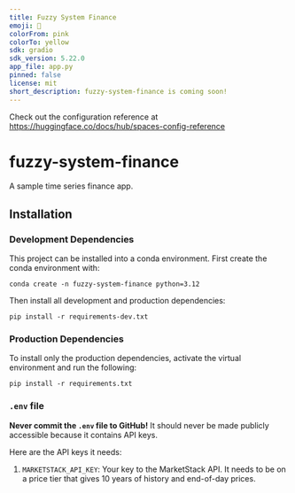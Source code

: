 ```yaml
---
title: Fuzzy System Finance
emoji: 🏢
colorFrom: pink
colorTo: yellow
sdk: gradio
sdk_version: 5.22.0
app_file: app.py
pinned: false
license: mit
short_description: fuzzy-system-finance is coming soon!
---
```


Check out the configuration reference at https://huggingface.co/docs/hub/spaces-config-reference

# fuzzy-system-finance
A sample time series finance app.

## Installation

### Development Dependencies

This project can be installed into a conda environment. First create the conda environment with:

```
conda create -n fuzzy-system-finance python=3.12
```

Then install all development and production dependencies:

```
pip install -r requirements-dev.txt
```

### Production Dependencies

To install only the production dependencies, activate the virtual environment and run the following:

```
pip install -r requirements.txt
```

### `.env` file

**Never commit the `.env` file to GitHub!** It should never be made publicly accessible because it contains API keys.

Here are the API keys it needs:

1. `MARKETSTACK_API_KEY`: Your key to the MarketStack API. It needs to be on a price tier that gives 10 years of history and end-of-day prices.
